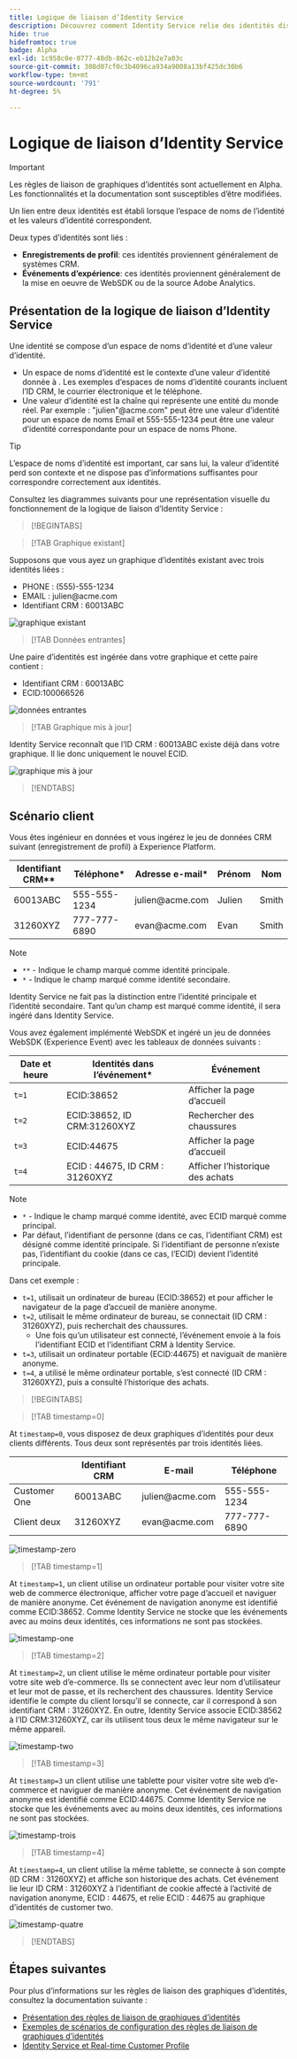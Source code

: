 ```yaml
---
title: Logique de liaison d’Identity Service
description: Découvrez comment Identity Service relie des identités disparates pour créer une vue d’ensemble complète d’un client.
hide: true
hidefromtoc: true
badge: Alpha
exl-id: 1c958c0e-0777-48db-862c-eb12b2e7a03c
source-git-commit: 308d07cf0c3b4096ca934a9008a13bf425dc30b6
workflow-type: tm+mt
source-wordcount: '791'
ht-degree: 5%

---
```


# Logique de liaison d’Identity Service

>[!IMPORTANT]
>
>Les règles de liaison de graphiques d’identités sont actuellement en Alpha. Les fonctionnalités et la documentation sont susceptibles d’être modifiées.

Un lien entre deux identités est établi lorsque l’espace de noms de l’identité et les valeurs d’identité correspondent.

Deux types d’identités sont liés :

* **Enregistrements de profil**: ces identités proviennent généralement de systèmes CRM.
* **Événements d’expérience**: ces identités proviennent généralement de la mise en oeuvre de WebSDK ou de la source Adobe Analytics.

## Présentation de la logique de liaison d’Identity Service

Une identité se compose d’un espace de noms d’identité et d’une valeur d’identité.

* Un espace de noms d’identité est le contexte d’une valeur d’identité donnée à . Les exemples d’espaces de noms d’identité courants incluent l’ID CRM, le courrier électronique et le téléphone.
* Une valeur d’identité est la chaîne qui représente une entité du monde réel. Par exemple : &quot;julien&quot;<span>@acme.com&quot; peut être une valeur d’identité pour un espace de noms Email et 555-555-1234 peut être une valeur d’identité correspondante pour un espace de noms Phone.

>[!TIP]
>
>L’espace de noms d’identité est important, car sans lui, la valeur d’identité perd son contexte et ne dispose pas d’informations suffisantes pour correspondre correctement aux identités.

Consultez les diagrammes suivants pour une représentation visuelle du fonctionnement de la logique de liaison d’Identity Service :

>[!BEGINTABS]

>[!TAB Graphique existant]

Supposons que vous ayez un graphique d’identités existant avec trois identités liées :

* PHONE : (555)-555-1234
* EMAIL : julien<span>@acme.com
* Identifiant CRM : 60013ABC

![graphique existant](../images/identity-settings/existing-graph.png)

>[!TAB Données entrantes]

Une paire d’identités est ingérée dans votre graphique et cette paire contient :

* Identifiant CRM : 60013ABC
* ECID:100066526

![données entrantes](../images/identity-settings/incoming-data.png)

>[!TAB Graphique mis à jour]

Identity Service reconnaît que l’ID CRM : 60013ABC existe déjà dans votre graphique. Il lie donc uniquement le nouvel ECID.

![graphique mis à jour](../images/identity-settings/updated-graph.png)

>[!ENDTABS]

## Scénario client

Vous êtes ingénieur en données et vous ingérez le jeu de données CRM suivant (enregistrement de profil) à Experience Platform.

| Identifiant CRM** | Téléphone* | Adresse e-mail* | Prénom | Nom |
| --- | --- | --- | --- | --- |
| 60013ABC | 555-555-1234 | julien<span>@acme.com | Julien | Smith |
| 31260XYZ | 777-777-6890 | evan<span>@acme.com | Evan | Smith |

>[!NOTE]
>
>* `**` - Indique le champ marqué comme identité principale.
>* `*` - Indique le champ marqué comme identité secondaire.
>
>Identity Service ne fait pas la distinction entre l’identité principale et l’identité secondaire. Tant qu’un champ est marqué comme identité, il sera ingéré dans Identity Service.

Vous avez également implémenté WebSDK et ingéré un jeu de données WebSDK (Experience Event) avec les tableaux de données suivants :

| Date et heure | Identités dans l’événement* | Événement |
| --- | --- | --- |
| `t=1` | ECID:38652 | Afficher la page d’accueil |
| `t=2` | ECID:38652, ID CRM:31260XYZ | Rechercher des chaussures |
| `t=3` | ECID:44675 | Afficher la page d’accueil |
| `t=4` | ECID : 44675, ID CRM : 31260XYZ | Afficher l’historique des achats |

>[!NOTE]
>
>* `*` - Indique le champ marqué comme identité, avec ECID marqué comme principal.
>* Par défaut, l’identifiant de personne (dans ce cas, l’identifiant CRM) est désigné comme identité principale. Si l’identifiant de personne n’existe pas, l’identifiant du cookie (dans ce cas, l’ECID) devient l’identité principale.

Dans cet exemple :

* `t=1`, utilisait un ordinateur de bureau (ECID:38652) et pour afficher le navigateur de la page d’accueil de manière anonyme.
* `t=2`, utilisait le même ordinateur de bureau, se connectait (ID CRM : 31260XYZ), puis recherchait des chaussures.
   * Une fois qu’un utilisateur est connecté, l’événement envoie à la fois l’identifiant ECID et l’identifiant CRM à Identity Service.
* `t=3`, utilisait un ordinateur portable (ECID:44675) et naviguait de manière anonyme.
* `t=4`, a utilisé le même ordinateur portable, s’est connecté (ID CRM : 31260XYZ), puis a consulté l’historique des achats.


>[!BEGINTABS]

>[!TAB timestamp=0]

At `timestamp=0`, vous disposez de deux graphiques d’identités pour deux clients différents. Tous deux sont représentés par trois identités liées.

| | Identifiant CRM | E-mail | Téléphone |
| --- | --- | --- | --- |
| Customer One | 60013ABC | julien<span>@acme.com | 555-555-1234 |
| Client deux | 31260XYZ | evan<span>@acme.com | 777-777-6890 |

![timestamp-zero](../images/identity-settings/timestamp-zero.png)

>[!TAB timestamp=1]

At `timestamp=1`, un client utilise un ordinateur portable pour visiter votre site web de commerce électronique, afficher votre page d’accueil et naviguer de manière anonyme. Cet événement de navigation anonyme est identifié comme ECID:38652. Comme Identity Service ne stocke que les événements avec au moins deux identités, ces informations ne sont pas stockées.

![timestamp-one](../images/identity-settings/timestamp-one.png)

>[!TAB timestamp=2]

At `timestamp=2`, un client utilise le même ordinateur portable pour visiter votre site web d’e-commerce. Ils se connectent avec leur nom d’utilisateur et leur mot de passe, et ils recherchent des chaussures. Identity Service identifie le compte du client lorsqu’il se connecte, car il correspond à son identifiant CRM : 31260XYZ. En outre, Identity Service associe ECID:38562 à l’ID CRM:31260XYZ, car ils utilisent tous deux le même navigateur sur le même appareil.

![timestamp-two](../images/identity-settings/timestamp-two.png)

>[!TAB timestamp=3]

At `timestamp=3` un client utilise une tablette pour visiter votre site web d’e-commerce et naviguer de manière anonyme. Cet événement de navigation anonyme est identifié comme ECID:44675. Comme Identity Service ne stocke que les événements avec au moins deux identités, ces informations ne sont pas stockées.

![timestamp-trois](../images/identity-settings/timestamp-three.png)

>[!TAB timestamp=4]

At `timestamp=4`, un client utilise la même tablette, se connecte à son compte (ID CRM : 31260XYZ) et affiche son historique des achats. Cet événement lie leur ID CRM : 31260XYZ à l’identifiant de cookie affecté à l’activité de navigation anonyme, ECID : 44675, et relie ECID : 44675 au graphique d’identités de customer two.

![timestamp-quatre](../images/identity-settings/timestamp-four.png)

>[!ENDTABS]

## Étapes suivantes

Pour plus d’informations sur les règles de liaison des graphiques d’identités, consultez la documentation suivante :

* [Présentation des règles de liaison de graphiques d’identités](./overview.md)
* [Exemples de scénarios de configuration des règles de liaison de graphiques d’identités](./example-scenarios.md)
* [Identity Service et Real-time Customer Profile](identity-and-profile.md)
